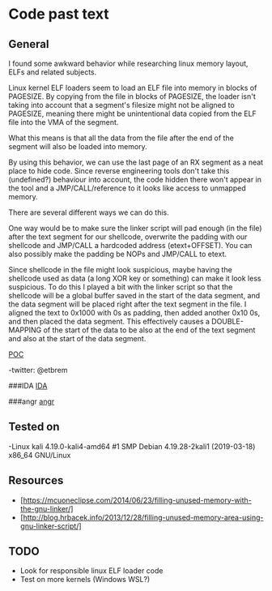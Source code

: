 # Code past text

## General

I found some awkward behavior while researching linux memory layout, ELFs and related subjects.


Linux kernel ELF loaders seem to load an ELF file into memory in blocks of PAGESIZE.
By copying from the file in blocks of PAGESIZE, the loader isn't taking into account that a segment's filesize might not be aligned to PAGESIZE, meaning there might be unintentional data copied from the ELF file into the VMA of the segment.

What this means is that all the data from the file after the end of the segment will also be loaded into memory.

By using this behavior, we can use the last page of an RX segment as a neat place to hide code. Since reverse engineering tools don't take this (undefined?) behaviour into account, the code hidden there won't appear in the tool and a JMP/CALL/reference to it looks like access to unmapped memory.

There are several different ways we can do this.

One way would be to make sure the linker script will pad enough (in the file) after the text segment for our shellcode, overwrite the padding with our shellcode and JMP/CALL a hardcoded address (etext+OFFSET). You can also possibly make the padding be NOPs and JMP/CALL to etext.

Since shellcode in the file might look suspicious, maybe having the shellcode used as data (a long XOR key or something) can make it look less suspicious.
To do this I played a bit with the linker script so that the shellcode will be a global buffer saved in the start of the data segment, and the data segment will be placed right after the text segment in the file. I aligned the text to 0x1000 with 0s as padding, then added another 0x10 0s, and then placed the data segment. This effectively causes a DOUBLE-MAPPING of the start of the data to be also at the end of the text segment and also at the start of the data segment.

[POC](images/code_past_text_poc.PNG)

-twitter: @etbrem

###IDA
[IDA](images/code_past_text_ida.PNG)

###angr
[angr](images/code_past_text_angr.PNG)

## Tested on

-Linux kali 4.19.0-kali4-amd64 #1 SMP Debian 4.19.28-2kali1 (2019-03-18) x86_64 GNU/Linux


## Resources

* [https://mcuoneclipse.com/2014/06/23/filling-unused-memory-with-the-gnu-linker/]
* [http://blog.hrbacek.info/2013/12/28/filling-unused-memory-area-using-gnu-linker-script/]


## TODO
- Look for responsible linux ELF loader code
- Test on more kernels (Windows WSL?)
